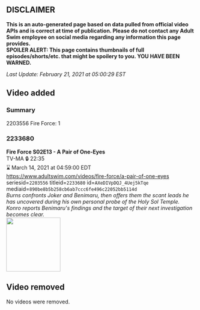 ## DISCLAIMER
**This is an auto-generated page based on data pulled from official video APIs and is correct at time of publication. Please do not contact any Adult Swim employee on social media regarding any information this page provides.**  
**SPOILER ALERT: This page contains thumbnails of full episodes/shorts/etc. that might be spoilery to you. YOU HAVE BEEN WARNED.**  

_Last Update: February 21, 2021 at 05:00:29 EST_
## Video added
### Summary
2203556 Fire Force: 1  
### 2233680
**Fire Force S02E13 - A Pair of One-Eyes**  
TV-MA 🔒 22:35  
⌛ March 14, 2021 at 04:59:00 EDT  
https://www.adultswim.com/videos/fire-force/a-pair-of-one-eyes  
seriesid=`2203556` titleid=`2233680` id=`AXeDIVpDQJ_4Uej5kTqe` mediaid=`890be8b5b258cb6ab7ccc6fe496c22052bb5114d`  
_Burns confronts Joker and Benimaru, then offers them the scant leads he has uncovered during his own personal probe of the Holy Sol Temple. Konro reports Benimaru's findings and the target of their next investigation becomes clear._  
<a href="https://media.cdn.adultswim.com/uploads/20210208/thumbnails/2_21281432121-FireForce2_037_PairofOneEyes.jpg"><img src="https://media.cdn.adultswim.com/uploads/20210208/thumbnails/2_21281432121-FireForce2_037_PairofOneEyes.jpg" height="144px" /></a>
## Video removed
No videos were removed.  
